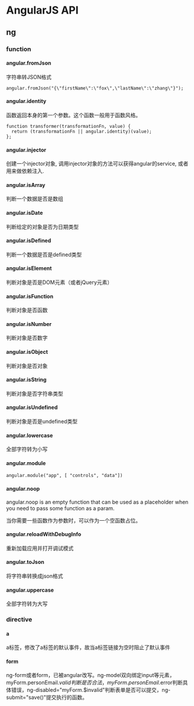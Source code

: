 # AngularJS API

## ng

### function

#### angular.fromJson

字符串转JSON格式

	angular.fromJson("{\"firstName\":\"fox\",\"lastName\":\"zhang\"}");

#### angular.identity

函数返回本身的第一个参数。这个函数一般用于函数风格。

	function transformer(transformationFn, value) {
	  return (transformationFn || angular.identity)(value);
	};

#### angular.injector
	
创建一个injector对象, 调用injector对象的方法可以获得angular的service, 或者用来做依赖注入.

#### angular.isArray

判断一个数据是否是数组

#### angular.isDate

判断给定的对象是否为日期类型

#### angular.isDefined

判断一个数据是否是defined类型

#### angular.isElement

判断对象是否是DOM元素（或者jQuery元素）

#### angular.isFunction

判断对象是否函数

#### angular.isNumber

判断对象是否数字

#### angular.isObject

判断对象是否对象

#### angular.isString

判断对象是否字符串类型

#### angular.isUndefined

判断对象是否是undefined类型

#### angular.lowercase

全部字符转为小写

#### angular.module

	angular.module("app", [ "controls", "data"])

#### angular.noop

angular.noop is an empty function that can be used as a placeholder when you need to pass some function as a param.

当你需要一些函数作为参数时，可以作为一个空函数占位。

#### angular.reloadWithDebugInfo

重新加载应用并打开调试模式

#### angular.toJson

将字符串转换成json格式

#### angular.uppercase

全部字符转为大写

### directive

#### a

a标签，修改了a标签的默认事件，故当a标签链接为空时阻止了默认事件

#### form

ng-form或者form，已被angular改写。ng-model双向绑定input等元素，myForm.personEmail.$valid判断是否合法，myForm.personEmail.$error判断具体错误，ng-disabled="myForm.$invalid"判断表单是否可以提交，ng-submit="save()"提交执行的函数。










